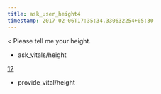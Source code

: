```yaml
---
title: ask_user_height4
timestamp: 2017-02-06T17:35:34.330632254+05:30
---
```


< Please tell me your height.
* ask_vitals/height

[12](height)
* provide_vital/height
